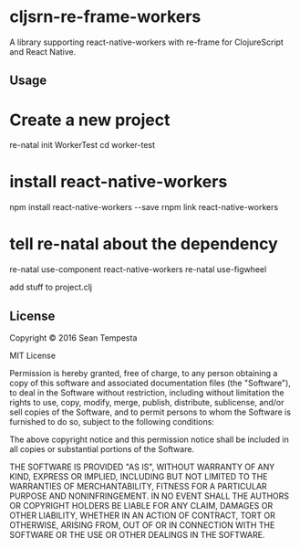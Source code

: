 # cljsrn-re-frame-workers

A library supporting react-native-workers with re-frame for ClojureScript and React Native.

## Usage

# Create a new project
re-natal init WorkerTest
cd worker-test

# install react-native-workers
npm install react-native-workers --save
rnpm link react-native-workers

# tell re-natal about the dependency
re-natal use-component react-native-workers
re-natal use-figwheel


add stuff to project.clj


## License

Copyright © 2016 Sean Tempesta

MIT License

Permission is hereby granted, free of charge, to any person obtaining a copy
of this software and associated documentation files (the "Software"), to deal
in the Software without restriction, including without limitation the rights
to use, copy, modify, merge, publish, distribute, sublicense, and/or sell
copies of the Software, and to permit persons to whom the Software is
furnished to do so, subject to the following conditions:

The above copyright notice and this permission notice shall be included in all
copies or substantial portions of the Software.

THE SOFTWARE IS PROVIDED "AS IS", WITHOUT WARRANTY OF ANY KIND, EXPRESS OR
IMPLIED, INCLUDING BUT NOT LIMITED TO THE WARRANTIES OF MERCHANTABILITY,
FITNESS FOR A PARTICULAR PURPOSE AND NONINFRINGEMENT. IN NO EVENT SHALL THE
AUTHORS OR COPYRIGHT HOLDERS BE LIABLE FOR ANY CLAIM, DAMAGES OR OTHER
LIABILITY, WHETHER IN AN ACTION OF CONTRACT, TORT OR OTHERWISE, ARISING FROM,
OUT OF OR IN CONNECTION WITH THE SOFTWARE OR THE USE OR OTHER DEALINGS IN THE
SOFTWARE.